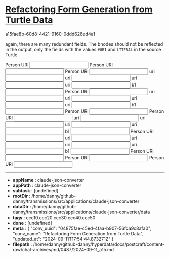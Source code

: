 # [Refactoring Form Generation from Turtle Data](https://claude.ai/chat/04875fae-c5ed-4faa-b907-56fca9c8afa0)

a15fae8b-60d8-4421-9160-0ddd626ed4a1

again, there are many redundant fields. The bnodes should not be reflected in the  output, only the fields with the values `#URI` and `LITERAL` in the source Turtle
<form>
  <label for="Person URI">Person URI</label>
  <input type="text" class="http://xmlns.com/foaf/0.1/person uri" name="Person URI" />
  <label for="Person URI">Person URI</label>
  <input type="text" class="literal uri" name="Person URI" />
  <label for="Person URI">Person URI</label>
  <input type="text" class="uri uri" name="Person URI" />
  <label for="uri">uri</label>
  <input type="text" class="uri_uri literal" name="uri" />
  <label for="uri">uri</label>
  <input type="text" class="uri_uri literal" name="uri" />
  <label for="uri">uri</label>
  <input type="text" class="uri_uri literal" name="uri" />
  <label for="uri">uri</label>
  <input type="text" class="uri_uri literal" name="uri" />
  <label for="b1">b1</label>
  <input type="text" class="uri_b1 literal" name="b1" />
  <label for="Person URI">Person URI</label>
  <input type="text" class="uri uri" name="Person URI" />
  <label for="uri">uri</label>
  <input type="text" class="uri_uri literal" name="uri" />
  <label for="uri">uri</label>
  <input type="text" class="uri_uri literal" name="uri" />
  <label for="uri">uri</label>
  <input type="text" class="uri_uri literal" name="uri" />
  <label for="uri">uri</label>
  <input type="text" class="uri_uri literal" name="uri" />
  <label for="b1">b1</label>
  <input type="text" class="uri_b1 literal" name="b1" />
  <label for="Person URI">Person URI</label>
  <input type="text" class="literal uri" name="Person URI" />
  <label for="Person URI">Person URI</label>
  <input type="text" class="uri uri" name="Person URI" />
  <label for="uri">uri</label>
  <input type="text" class="uri_uri literal" name="uri" />
  <label for="uri">uri</label>
  <input type="text" class="uri_uri literal" name="uri" />
  <label for="uri">uri</label>
  <input type="text" class="uri_uri literal" name="uri" />
  <label for="uri">uri</label>
  <input type="text" class="uri_uri literal" name="uri" />
  <label for="b1">b1</label>
  <input type="text" class="uri_b1 literal" name="b1" />
  <label for="Person URI">Person URI</label>
  <input type="text" class="uri uri" name="Person URI" />
  <label for="uri">uri</label>
  <input type="text" class="uri_uri literal" name="uri" />
  <label for="uri">uri</label>
  <input type="text" class="uri_uri literal" name="uri" />
  <label for="uri">uri</label>
  <input type="text" class="uri_uri literal" name="uri" />
  <label for="uri">uri</label>
  <input type="text" class="uri_uri literal" name="uri" />
  <label for="b1">b1</label>
  <input type="text" class="uri_b1 literal" name="b1" />
  <label for="Person URI">Person URI</label>
  <input type="text" class="b1 uri" name="Person URI" />
  <label for="Person URI">Person URI</label>
  <input type="text" class="http://xmlns.com/foaf/0.1/person uri" name="Person URI" />
  <label for="Person URI">Person URI</label>
  <input type="text" class="literal uri" name="Person URI" /></form>

---

* **appName** : claude-json-converter
* **appPath** : claude-json-converter
* **subtask** : [undefined]
* **rootDir** : /home/danny/github-danny/transmissions/src/applications/claude-json-converter
* **dataDir** : /home/danny/github-danny/transmissions/src/applications/claude-json-converter/data
* **tags** : ccc10.ccc20.ccc30.ccc40.ccc50
* **done** : [undefined]
* **meta** : {
  "conv_uuid": "04875fae-c5ed-4faa-b907-56fca9c8afa0",
  "conv_name": "Refactoring Form Generation from Turtle Data",
  "updated_at": "2024-09-11T17:54:44.873271Z"
}
* **filepath** : /home/danny/github-danny/hyperdata/docs/postcraft/content-raw/chat-archives/md/0487/2024-09-11_a15.md
